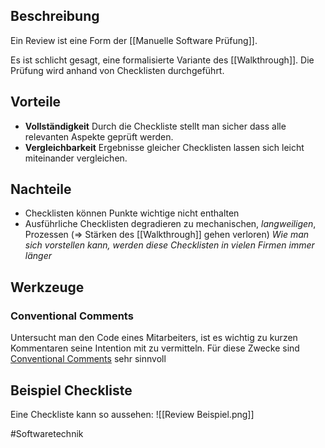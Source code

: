 ## Beschreibung
Ein Review ist eine Form der [[Manuelle Software Prüfung]].

Es ist schlicht gesagt, eine formalisierte Variante des [[Walkthrough]].
Die Prüfung wird anhand von Checklisten durchgeführt.

## Vorteile
- **Vollständigkeit**
Durch die Checkliste stellt man sicher dass alle relevanten Aspekte geprüft werden. 
- **Vergleichbarkeit**
Ergebnisse gleicher Checklisten lassen sich leicht miteinander vergleichen. 

## Nachteile
- Checklisten können Punkte wichtige nicht enthalten
- Ausführliche Checklisten degradieren zu mechanischen, *langweiligen*, Prozessen (=> Stärken des [[Walkthrough]] gehen verloren) 
*Wie man sich vorstellen kann, werden diese Checklisten in vielen Firmen immer länger*

## Werkzeuge
### Conventional Comments
Untersucht man den Code eines Mitarbeiters, ist es wichtig zu kurzen Kommentaren seine Intention mit zu vermitteln. Für diese Zwecke sind [Conventional Comments](https://conventionalcomments.org/) sehr sinnvoll

## Beispiel Checkliste
Eine Checkliste kann so aussehen:
![[Review Beispiel.png]]


#Softwaretechnik 